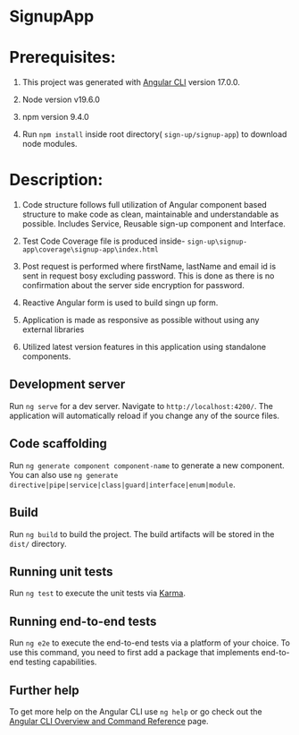 # SignupApp

# Prerequisites:
1. This project was generated with [Angular CLI](https://github.com/angular/angular-cli) version 17.0.0.

2. Node version v19.6.0

3. npm version 9.4.0

4. Run `npm install` inside root directory( `sign-up/signup-app`) to download node modules.

# Description:

1. Code structure follows full utilization of Angular component based structure to make code as clean, maintainable and understandable as possible. Includes Service, Reusable sign-up component and Interface.

2. Test Code Coverage file is produced inside- `sign-up\signup-app\coverage\signup-app\index.html`

3. Post request is performed where firstName, lastName and email id is sent in request bosy excluding password. This is done as there is no confirmation about the server side encryption for password.

4. Reactive Angular form is used to build singn up form.

5. Application is made as responsive as possible without using any external libraries

6. Utilized latest version features in this application using standalone components.

## Development server

Run `ng serve` for a dev server. Navigate to `http://localhost:4200/`. The application will automatically reload if you change any of the source files.

## Code scaffolding

Run `ng generate component component-name` to generate a new component. You can also use `ng generate directive|pipe|service|class|guard|interface|enum|module`.

## Build

Run `ng build` to build the project. The build artifacts will be stored in the `dist/` directory.

## Running unit tests

Run `ng test` to execute the unit tests via [Karma](https://karma-runner.github.io).

## Running end-to-end tests

Run `ng e2e` to execute the end-to-end tests via a platform of your choice. To use this command, you need to first add a package that implements end-to-end testing capabilities.

## Further help

To get more help on the Angular CLI use `ng help` or go check out the [Angular CLI Overview and Command Reference](https://angular.io/cli) page.
